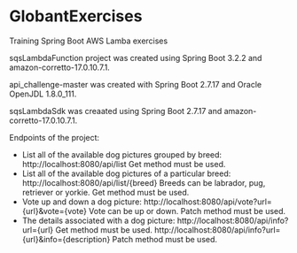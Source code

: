 # GlobantExercises
Training Spring Boot AWS Lamba exercises

sqsLambdaFunction project was created using Spring Boot 3.2.2 and amazon-corretto-17.0.10.7.1.

api_challenge-master was created with Spring Boot 2.7.17 and Oracle OpenJDL 1.8.0_111.

sqsLambdaSdk was creaated using Spring Boot 2.7.17 and amazon-corretto-17.0.10.7.1. 

Endpoints of the project:
- List all of the available dog pictures grouped by breed:
  http://localhost:8080/api/list Get method must be used.
- List all of the available dog pictures of a particular breed:
  http://localhost:8080/api/list/{breed}  Breeds can be labrador, pug, retriever or yorkie. Get method must be used.
- Vote up and down a dog picture:
  http://localhost:8080/api/vote?url={url}&vote={vote} Vote can be up or down. Patch method must be used.
- The details associated with a dog picture:
  http://localhost:8080/api/info?url={url} Get method must be used.
  http://localhost:8080/api/info?url={url}&info={description} Patch method must be used.
